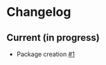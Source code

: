 # Changelog

## Current (in progress)

- Package creation [#1](https://github.com/datagouv/datagouv_client/pull/1)
